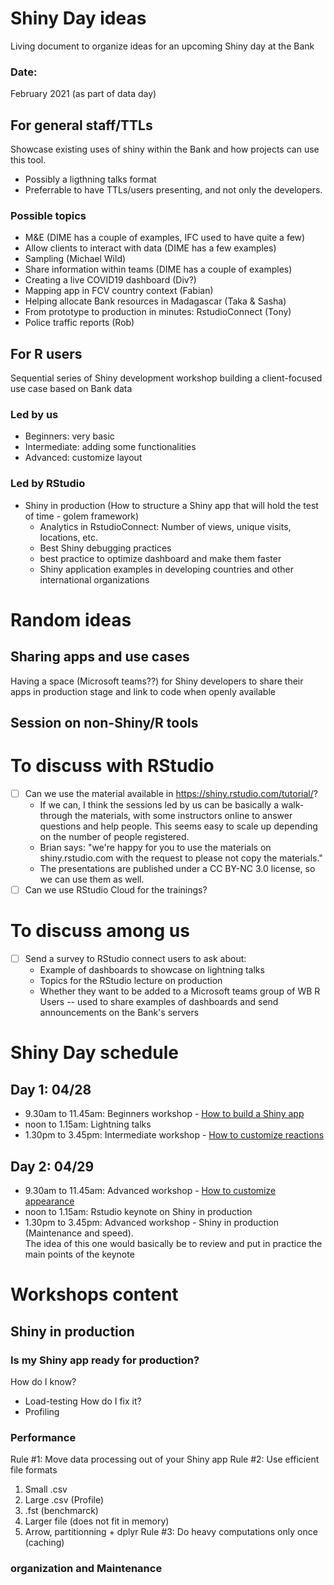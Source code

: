 # Shiny Day ideas
Living document to organize ideas for an upcoming Shiny day at the Bank

### Date:
February 2021 (as part of data day)
  
## For general staff/TTLs
Showcase existing uses of shiny within the Bank and how projects can use this tool. 
- Possibly a ligthning talks format
- Preferrable to have TTLs/users presenting, and not only the developers.

### Possible topics
   - M&E (DIME has a couple of examples, IFC used to have quite a few)
   - Allow clients to interact with data (DIME has a few examples)
   - Sampling (Michael Wild)
   - Share information within teams (DIME has a couple of examples)
   - Creating a live COVID19 dashboard (Div?)
   - Mapping app in FCV country context (Fabian)
   - Helping allocate Bank resources in Madagascar (Taka & Sasha)
   - From prototype to production in minutes: RstudioConnect (Tony)
   - Police traffic reports (Rob)

## For R users
Sequential series of Shiny development workshop building a client-focused use case based on Bank data

### Led by us
* Beginners: very basic
* Intermediate: adding some functionalities
* Advanced: customize layout

### Led by RStudio
* Shiny in production (How to structure a Shiny app that will hold the test of time - golem framework)  
  - Analytics in RstudioConnect: Number of views, unique visits, locations, etc.
  - Best Shiny debugging practices
  - best practice to optimize dashboard and make them faster
  - Shiny application examples in developing countries and other international organizations
  

# Random ideas

## Sharing apps and use cases
Having a space (Microsoft teams??) for Shiny developers to share their apps in production stage and link to code when openly available

## Session on non-Shiny/R tools

# To discuss with RStudio
- [ ] Can we use the material available in https://shiny.rstudio.com/tutorial/?
  - If we can, I think the sessions led by us can be basically a walk-through the materials, with some instructors online to answer questions and help people. This seems easy to scale up depending on the number of people registered.
  - Brian says: "we're happy for you to use the materials on shiny.rstudio.com with the request to please not copy the materials."
  - The presentations are published under a CC BY-NC 3.0 license, so we can use them as well.
- [ ] Can we use RStudio Cloud for the trainings?

# To discuss among us
- [ ] Send a survey to RStudio connect users to ask about:
  - Example of dashboards to showcase on lightning talks
  - Topics for the RStudio lecture on production
  - Whether they want to be added to a Microsoft teams group of WB R Users -- used to share examples of dashboards and send announcements on the Bank's servers

# Shiny Day schedule

## Day 1: 04/28
- 9.30am to 11.45am: Beginners workshop - [How to build a Shiny app](https://shiny.rstudio.com/tutorial/)
- noon to 1.15am: Lightning talks
- 1.30pm to 3.45pm: Intermediate workshop - [How to customize reactions](https://shiny.rstudio.com/tutorial/)

## Day 2: 04/29
- 9.30am to 11.45am: Advanced workshop - [How to customize appearance](https://shiny.rstudio.com/tutorial/)
- noon to 1.15am: Rstudio keynote on Shiny in production
- 1.30pm to 3.45pm: Advanced workshop - Shiny in production (Maintenance and speed).  
  The idea of this one would basically be to review and put in practice the main points of the keynote
  
  
# Workshops content
## Shiny in production
### Is my Shiny app ready for production?
How do I know?
* Load-testing
How do I fix it?
* Profiling
### Performance
Rule #1: Move data processing out of your Shiny app
Rule #2: Use efficient file formats
  1. Small .csv
  2. Large .csv (Profile)
  3. .fst (benchmarck)
  4. Larger file (does not fit in memory)
  5. Arrow, partitionning + dplyr
Rule #3: Do heavy computations only once (caching)
### organization and Maintenance
